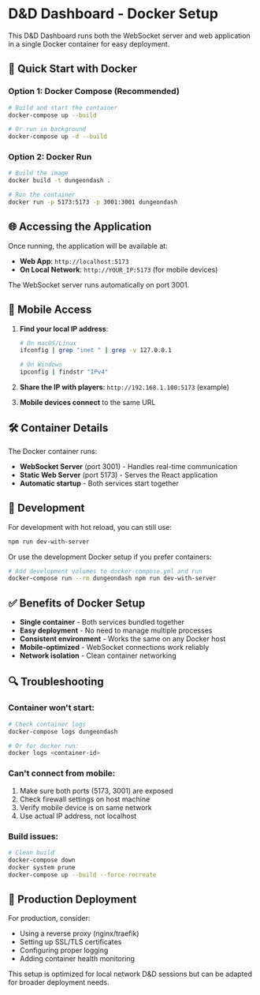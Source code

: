 # D&D Dashboard - Docker Setup

This D&D Dashboard runs both the WebSocket server and web application in a single Docker container for easy deployment.

## 🚀 Quick Start with Docker

### Option 1: Docker Compose (Recommended)

```bash
# Build and start the container
docker-compose up --build

# Or run in background
docker-compose up -d --build
```

### Option 2: Docker Run

```bash
# Build the image
docker build -t dungeondash .

# Run the container
docker run -p 5173:5173 -p 3001:3001 dungeondash
```

## 🌐 Accessing the Application

Once running, the application will be available at:

- **Web App**: `http://localhost:5173`
- **On Local Network**: `http://YOUR_IP:5173` (for mobile devices)

The WebSocket server runs automatically on port 3001.

## 📱 Mobile Access

1. **Find your local IP address**:
   ```bash
   # On macOS/Linux
   ifconfig | grep "inet " | grep -v 127.0.0.1
   
   # On Windows
   ipconfig | findstr "IPv4"
   ```

2. **Share the IP with players**: `http://192.168.1.100:5173` (example)

3. **Mobile devices connect** to the same URL

## 🛠️ Container Details

The Docker container runs:
- **WebSocket Server** (port 3001) - Handles real-time communication
- **Static Web Server** (port 5173) - Serves the React application
- **Automatic startup** - Both services start together

## 🔧 Development

For development with hot reload, you can still use:

```bash
npm run dev-with-server
```

Or use the development Docker setup if you prefer containers:

```bash
# Add development volumes to docker-compose.yml and run
docker-compose run --rm dungeondash npm run dev-with-server
```

## ✅ Benefits of Docker Setup

- **Single container** - Both services bundled together
- **Easy deployment** - No need to manage multiple processes
- **Consistent environment** - Works the same on any Docker host
- **Mobile-optimized** - WebSocket connections work reliably
- **Network isolation** - Clean container networking

## 🔍 Troubleshooting

### Container won't start:
```bash
# Check container logs
docker-compose logs dungeondash

# Or for docker run:
docker logs <container-id>
```

### Can't connect from mobile:
1. Make sure both ports (5173, 3001) are exposed
2. Check firewall settings on host machine
3. Verify mobile device is on same network
4. Use actual IP address, not localhost

### Build issues:
```bash
# Clean build
docker-compose down
docker system prune
docker-compose up --build --force-recreate
```

## 🚀 Production Deployment

For production, consider:
- Using a reverse proxy (nginx/traefik)
- Setting up SSL/TLS certificates
- Configuring proper logging
- Adding container health monitoring

This setup is optimized for local network D&D sessions but can be adapted for broader deployment needs. 